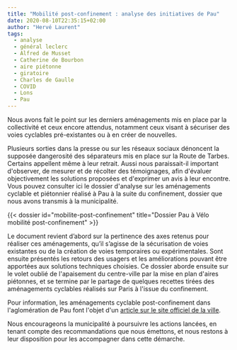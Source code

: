 ```yaml
---
title: "Mobilité post-confinement : analyse des initiatives de Pau"
date: 2020-08-10T22:35:15+02:00
author: "Hervé Laurent"
tags:
  - analyse
  - général leclerc
  - Alfred de Musset
  - Catherine de Bourbon
  - aire piétonne
  - giratoire
  - Charles de Gaulle
  - COVID
  - Lons
  - Pau
---
```



Nous avons fait le point sur les derniers aménagements mis en place par la collectivité et ceux encore attendus, notamment ceux visant à sécuriser des voies cyclables pré-existantes ou à en créer de nouvelles.

Plusieurs sorties dans la presse ou sur les réseaux sociaux dénoncent la supposée dangerosité des séparateurs mis en place sur la Route de Tarbes. Certains appellent même à leur retrait. Aussi nous paraissait-il important d'observer, de mesurer et de récolter des témoignages, afin d'évaluer objectivement les solutions proposées et d'exprimer un avis à leur encontre. Vous pouvez consulter ici le dossier d'analyse sur les aménagements cyclable et piétonnier réalisé à Pau à la suite du confinement, dossier que nous avons transmis à la municipalité.


<div class="pure-g trombi">
{{< dossier id="mobilite-post-confinement" title="Dossier Pau à Vélo mobilité post-confinement" >}}
</div>


Le document revient d’abord sur la pertinence des axes retenus pour réaliser ces aménagements, qu’il s’agisse de la sécurisation de voies existantes ou de la création de voies temporaires ou expérimentales. Sont ensuite présentés les retours des usagers et les améliorations pouvant être apportées aux solutions techniques choisies. Ce dossier aborde ensuite sur le volet oublié de l'apaisement du centre-ville par la mise en plan d'aires piétonnes, et se termine par le partage de quelques recettes tirées des aménagements cyclables réalisés sur Paris à l'issue du confinement.

Pour information, les aménagements cyclable post-confinement dans l'aglomération de Pau font l'objet d'un [article sur le site officiel de la ville](https://www.pau.fr/article/les-pistes-cyclables-allongees-et-securisees).

Nous encourageons la municipalité à poursuivre les actions lancées, en tenant compte des recommandations que nous émettons, et nous restons à leur disposition pour les accompagner dans cette démarche.
